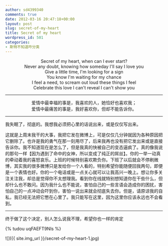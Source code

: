 ```yaml
---
author: sd4399340
comments: true
date: 2012-03-16 20:47:18+00:00
layout: post
slug: secret-of-my-heart
title: Secret of my heart
wordpress_id: 501
categories:
- 斯特不知道咋分类
---
```


<center>
Secret of my heart, when can I ever start? <br />
Never any doubt, knowing how someday I'll say I love you <br />
Give a little time, I'm looking for a sign <br />
You know I'm waiting for my chance <br />
I feel a need, to scream out loud these things I feel <br />
Celebrate this love I can't reveal I can't show you <br />
</center>

***

<center>
爱情中最幸福的事是，我喜欢的人，她恰好也喜欢我；<br />
爱情中最痛苦的事是，我好喜欢你，但却不能告诉你。
</center>

***


我失眠了，彻底的。我想我必须把心里的话说出来，或是仅仅写出来。


这就是上周末我干的大事，我把它发在微博上，可是仅仅几分钟就因为各种原因把它删除了。也许是我的勇气在那一刻用尽了，后来我再也没有把它发出来或是直接告诉你。我不知道现在是怎么了，但是我真的快被自己的变态逼疯了。真的像我说的那句一样【因为遇到了命中的女神，所以变成了纯正的屌丝】。你的一举一动真的牵动着我的喜怒哀乐。上班的时候特别喜欢欺负你。下班了以后就会不停刷微博，其实我的很多微博只是发给你一个人看的，特别希望你能随便回我两句，即便是一个表情也好。你的一个电话或是一点关心就可以让我高兴一晚上。想让你多关注关注我，却总是觉得你不太想理我。看到你在线就特别想知道你在干些什么，但却什么也不敢问。因为我什么也不能说，害怕自己的一些言语会造成你的困扰，害怕自己的一点冲动会吓到你，害怕一说出来就会彻底失去你。但是，请原谅我的自私，我已经无法把它憋在心里了。我只能写在这里，因为这里你应该永远也不会看到。


<!-- more -->


***


终于做了这个决定，别人怎么说我不理，希望你也一样的肯定


{% tudou uqFAEFT9Nls %}


![]({{ site.img_url }}/secret-of-my-heart-1.jpg)
